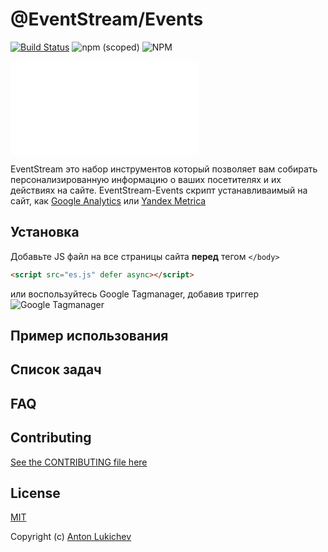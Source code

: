 # @EventStream/Events

[![Build Status](https://travis-ci.org/eventstream/events.svg?branch=master)](https://travis-ci.org/eventstream/events)
![npm (scoped)](https://img.shields.io/npm/v/@eventstream/events.svg)
![NPM](https://img.shields.io/npm/l/@eventstream/events.svg?style=flat)

![EN](README.md)

EventStream это набор инструментов который позволяет вам собирать персонализированную информацию о ваших посетителях и их действиях на сайте.
EventStream-Events скрипт устанавливаимый на сайт, как [Google Analytics](https://analytics.google.com) или [Yandex Metrica](https://metrika.yandex.ru)

## Установка
Добавьте JS файл на все страницы сайта **перед** тегом `</body>`
```html
<script src="es.js" defer async></script>
```

или воспользуйтесь Google Tagmanager, добавив триггер
![Google Tagmanager](http://i63.tinypic.com/23gxr3d.png)

## Пример использования

## Список задач

## FAQ

## Contributing
[See the CONTRIBUTING file here](CONTRIBUTING.md)

## License
[MIT](LICENSE) 

Copyright (c) [Anton Lukichev](https://github.com/AntonLukichev)
